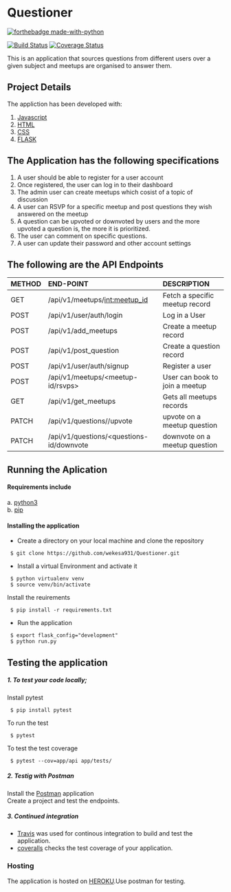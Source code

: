 # Questioner
[![forthebadge made-with-python](http://ForTheBadge.com/images/badges/made-with-python.svg)](https://www.python.org/)

[![Build Status](https://travis-ci.com/wekesa931/Questioner.svg?branch=develop)](https://travis-ci.com/wekesa931/Questioner)  [![Coverage Status](https://coveralls.io/repos/github/wekesa931/Questioner/badge.svg?branch=develop)](https://coveralls.io/github/wekesa931/Questioner?branch=develop)

This is an application that sources questions from different users over a given subject and meetups are organised to answer them.
## Project Details
The appliction has been developed with:
1. [Javascript]( https://www.javascript.com/)
2. [HTML]( https://www.w3schools.com/html/html_intro.asp)
3. [CSS]( https://www.w3schools.com/css/)
4. [FLASK]( http://flask.pocoo.org/)

## The Application has the following specifications
1. A user should be able to register for a user account
2. Once registered, the user can log in to their dashboard
3. The admin user can create meetups which cosist of a topic of discussion
4. A user can RSVP for a specific meetup and post questions they wish answered on the meetup
5. A question can be upvoted or downvoted by users and the more upvoted a question is, the more it is prioritized.
6. The user can comment on specific questions.
7. A user can update their password and other account settings
## The following are the API Endpoints
| METHOD | END-POINT | DESCRIPTION |
| :---         |     :---      |          :--- |
| GET          |/api/v1/meetups/<int:meetup_id>   | Fetch a specific meetup record    |
| POST         |/api/v1/user/auth/login      | Log in a User     |
| POST         |/api/v1/add_meetups     | Create a meetup record     |
| POST        |/api/v1/post_question    | Create a question record     | 
| POST         |/api/v1/user/auth/signup |  Register a user   |
| POST         |/api/v1/meetups/<meetup-id/rsvps>      | User can book to join a meetup    |
| GET          |/api/v1/get_meetups   | Gets all meetups records   |
| PATCH        |/api/v1/questions/<questions-id>/upvote   | upvote on a meetup question  |
| PATCH        |/api/v1/questions/<questions-id/downvote   | downvote on a meetup question     |

## Running the Aplication
#### Requirements include
a. [python3]( https://www.python.org/download/releases/3.0/) <br />
b. [pip]( https://pypi.org/project/pip/)
#### Installing the application
- Create a directory on your local machine and clone the repository
```
 $ git clone https://github.com/wekesa931/Questioner.git
```
- Install a virtual Environment and activate it
```
 $ python virtualenv venv 	
 $ source venv/bin/activate
```
Install the reuirements
```
 $ pip install -r requirements.txt
```
- Run the application
```
 $ export flask_config="development"
 $ python run.py
```
## Testing the application
##### 1. To test your code locally;
Install pytest
```
 $ pip install pytest
```
To run the test
```
 $ pytest
```
To test the test coverage
```
 $ pytest --cov=app/api app/tests/ 
```
##### 2. Testig with Postman
Install the [Postman]( https://www.getpostman.com/) application  <br />
Create a project and test the endpoints.

##### 3. Continued integration
- [Travis]( https://travis-ci.com/) was used for continous integration to build and test the application.
- [coveralls](https://coveralls.io/) checks the test coverage of your application.

### Hosting
The application is hosted on [HEROKU]().Use postman for testing.
